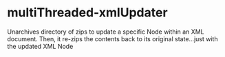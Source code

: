 # multiThreaded-xmlUpdater
Unarchives directory of zips to update a specific Node within an XML document. Then, it re-zips the contents back to its original state...just with the updated XML Node
